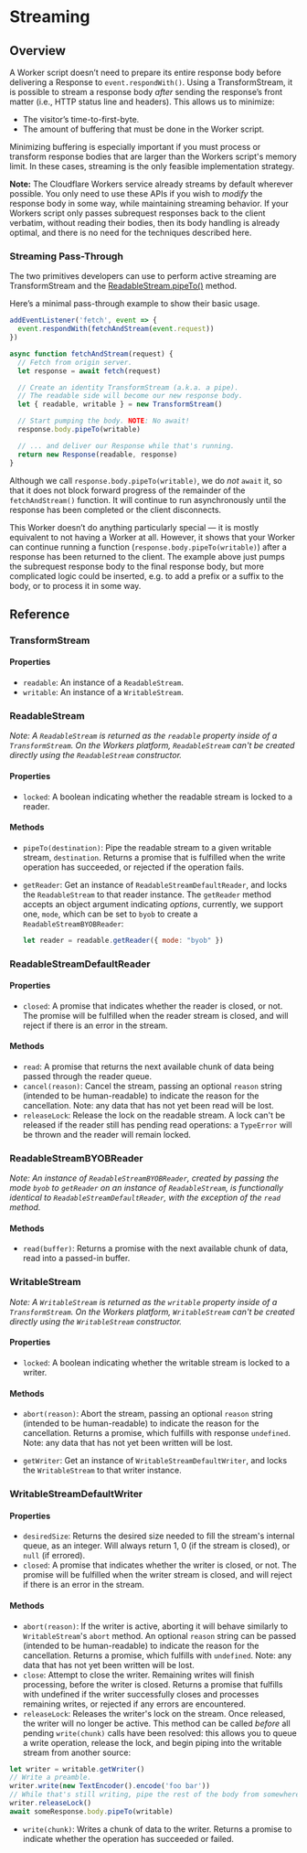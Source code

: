 # Streaming

## Overview

A Worker script doesn’t need to prepare its entire response body before delivering a Response to `event.respondWith()`. Using a TransformStream, it is possible to stream a response body _after_ sending the response’s front matter (i.e., HTTP status line and headers). This allows us to minimize:

- The visitor’s time-to-first-byte.
- The amount of buffering that must be done in the Worker script.

Minimizing buffering is especially important if you must process or transform response bodies that are larger than the Workers script's memory limit. In these cases, streaming is the only feasible implementation strategy.

**Note:** The Cloudflare Workers service already streams by default wherever possible. You only need to use these APIs if you wish to _modify_ the response body in some way, while maintaining streaming behavior. If your Workers script only passes subrequest responses back to the client verbatim, without reading their bodies, then its body handling is already optimal, and there is no need for the techniques described here.

### Streaming Pass-Through

The two primitives developers can use to perform active streaming are TransformStream and the [ReadableStream.pipeTo()](https://developer.mozilla.org/en-US/docs/Web/API/ReadableStream/pipeTo) method.

Here’s a minimal pass-through example to show their basic usage.

```javascript
addEventListener('fetch', event => {
  event.respondWith(fetchAndStream(event.request))
})

async function fetchAndStream(request) {
  // Fetch from origin server.
  let response = await fetch(request)

  // Create an identity TransformStream (a.k.a. a pipe).
  // The readable side will become our new response body.
  let { readable, writable } = new TransformStream()

  // Start pumping the body. NOTE: No await!
  response.body.pipeTo(writable)

  // ... and deliver our Response while that's running.
  return new Response(readable, response)
}
```

Although we call `response.body.pipeTo(writable)`, we do _not_ `await` it, so that it does not block forward progress of the remainder of the `fetchAndStream()` function. It will continue to run asynchronously until the response has been completed or the client disconnects.

This Worker doesn’t do anything particularly special — it is mostly equivalent to not having a Worker at all. However, it shows that your Worker can continue running a function (`response.body.pipeTo(writable)`) after a response has been returned to the client. The example above just pumps the subrequest response body to the final response body, but more complicated logic could be inserted, e.g. to add a prefix or a suffix to the body, or to process it in some way.

## Reference

### TransformStream

#### Properties

- `readable`: An instance of a `ReadableStream`.
- `writable`: An instance of a `WritableStream`.

### ReadableStream

_Note: A `ReadableStream` is returned as the `readable` property inside of a `TransformStream`. On the Workers platform, `ReadableStream` can't be created directly using the `ReadableStream` constructor._

#### Properties

- `locked`: A boolean indicating whether the readable stream is locked to a reader.

#### Methods

- `pipeTo(destination)`: Pipe the readable stream to a given writable stream, `destination`. Returns a promise that is fulfilled when the write operation has succeeded, or rejected if the operation fails.

- `getReader`: Get an instance of `ReadableStreamDefaultReader`, and locks the `ReadableStream` to that reader instance. The `getReader` method accepts an object argument indicating _options_, currently, we support one, `mode`, which can be set to `byob` to create a `ReadableStreamBYOBReader`:

  ```javascript
  let reader = readable.getReader({ mode: "byob" })
  ```

### ReadableStreamDefaultReader

#### Properties

- `closed`: A promise that indicates whether the reader is closed, or not. The promise will be fulfilled when the reader stream is closed, and will reject if there is an error in the stream.

#### Methods

- `read`: A promise that returns the next available chunk of data being passed through the reader queue.
- `cancel(reason)`: Cancel the stream, passing an optional `reason` string (intended to be human-readable) to indicate the reason for the cancellation. Note: any data that has not yet been read will be lost.
- `releaseLock`: Release the lock on the readable stream. A lock can't be released if the reader still has pending read operations: a `TypeError` will be thrown and the reader will remain locked.

### ReadableStreamBYOBReader

*Note: An instance of `ReadableStreamBYOBReader`, created by passing the mode `byob` to `getReader` on an instance of `ReadableStream`, is functionally identical to `ReadableStreamDefaultReader`, with the exception of the `read` method.*

#### Methods

- `read(buffer)`: Returns a promise with the next available chunk of data, read into a passed-in buffer.

### WritableStream

_Note: A `WritableStream` is returned as the `writable` property inside of a `TransformStream`. On the Workers platform, `WritableStream` can't be created directly using the `WritableStream` constructor._

#### Properties

- `locked`: A boolean indicating whether the writable stream is locked to a writer.

#### Methods

- `abort(reason)`: Abort the stream, passing an optional `reason` string (intended to be human-readable) to indicate the reason for the cancellation. Returns a promise, which fulfills with response `undefined`. Note: any data that has not yet been written will be lost.

- `getWriter`: Get an instance of `WritableStreamDefaultWriter`, and locks the `WritableStream` to that writer instance.

### WritableStreamDefaultWriter

#### Properties

- `desiredSize`: Returns the desired size needed to fill the stream's internal queue, as an integer. Will always return 1, 0 (if the stream is closed), or `null` (if errored).
- `closed`: A promise that indicates whether the writer is closed, or not. The promise will be fulfilled when the writer stream is closed, and will reject if there is an error in the stream.

#### Methods

- `abort(reason)`: If the writer is active, aborting it will behave similarly to `WritableStream`'s `abort` method. An optional `reason` string can be passed (intended to be human-readable) to indicate the reason for the cancellation. Returns a promise, which fulfills with `undefined`. Note: any data that has not yet been written will be lost.
- `close`: Attempt to close the writer. Remaining writes will finish processing, before the writer is closed. Returns a promise that fulfills with undefined if the writer successfully closes and processes remaining writes, or rejected if any errors are encountered.
- `releaseLock`: Releases the writer's lock on the stream. Once released, the writer will no longer be active. This method can be called _before_ all pending `write(chunk)` calls have been resolved: this allows you to queue a write operation, release the lock, and begin piping into the writable stream from another source:

```javascript
let writer = writable.getWriter()
// Write a preamble.
writer.write(new TextEncoder().encode('foo bar'))
// While that's still writing, pipe the rest of the body from somewhere else.
writer.releaseLock()
await someResponse.body.pipeTo(writable)
```

- `write(chunk)`: Writes a chunk of data to the writer. Returns a promise to indicate whether the operation has succeeded or failed.
